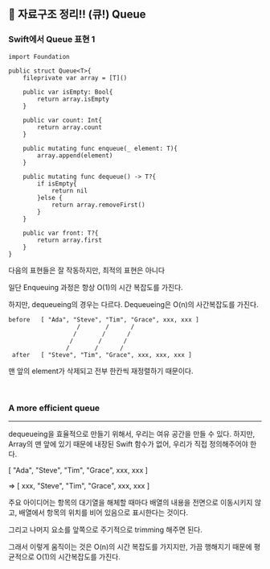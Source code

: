 ## 📌 자료구조 정리!! (큐!) Queue


### Swift에서 Queue 표현 1

~~~
import Foundation

public struct Queue<T>{
    fileprivate var array = [T]()
    
    public var isEmpty: Bool{
        return array.isEmpty
    }
    
    public var count: Int{
        return array.count
    }
    
    public mutating func enqueue(_ element: T){
        array.append(element)
    }
    
    public mutating func dequeue() -> T?{
        if isEmpty{
            return nil
        }else {
            return array.removeFirst()
        }
    }
    
    public var front: T?{
        return array.first
    }
}
~~~

다음의 표현들은 잘 작동하지만, 최적의 표현은 아니다

일단 Enqueuing 과정은 항상 O(1)의 시간 복잡도를 가진다.

하지만, dequeueing의 경우는 다르다. Dequeueing은 O(n)의 사간복잡도를 가진다.

```
before   [ "Ada", "Steve", "Tim", "Grace", xxx, xxx ]
                   /       /      /
                  /       /      /
                 /       /      /
                /       /      /
 after   [ "Steve", "Tim", "Grace", xxx, xxx, xxx ]
 ```

 맨 앞의 element가 삭제되고 전부 한칸씩 재정렬하기 때문이다.


<br>

 ### A more efficient queue
 <hr>


dequeueing을 효율적으로 만들기 위해서, 우리는 여유 공간을 만들 수 있다. 하지만, Array의 맨 앞에 있기 때문에 내장된 Swift 함수가 없어, 우리가 직접 정의해주어야 한다.

[ "Ada", "Steve", "Tim", "Grace", xxx, xxx ]

=> [ xxx, "Steve", "Tim", "Grace", xxx, xxx ]


주요 아이디어는 항목의 대기열을 해체할 때마다 배열의 내용을 전면으로 이동시키지 않고, 배열에서 항목의 위치를 비어 있음으로 표시한다는 것이다.

그리고 나머지 요소를 앞쪽으로 주기적으로 trimming 해주면 된다.

그래서 이렇게 움직이는 것은 O(n)의 시간 복잡도를 가지지만, 가끔 행해지기 때문에 평균적으로 O(1)의 시간복잡도를 가진다.

~~~
